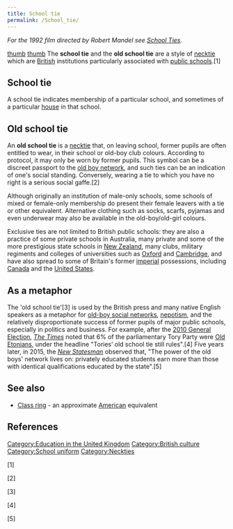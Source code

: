```yaml
---
title: School tie
permalink: /School_tie/
---
```



*For the 1992 film directed by Robert Mandel see [School
Ties](/School_Ties "wikilink").*

[thumb](/File:Uddingston_Grammar_School_Ties.jpg "wikilink")
[thumb](/File:Sjacs_tie.jpg "wikilink") The **school tie** and the **old
school tie** are a style of [necktie](/necktie "wikilink") which are
[British](/United_Kingdom "wikilink") institutions particularly
associated with [public
schools](/Public_school_(United_Kingdom) "wikilink").[1]

## School tie

A school tie indicates membership of a particular school, and sometimes
of a particular [house](/house_system "wikilink") in that school.

## Old school tie

An **old school tie** is a [necktie](/necktie "wikilink") that, on
leaving school, former pupils are often entitled to wear, in their
school or old-boy club colours. According to protocol, it may only be
worn by former pupils. This symbol can be a discreet passport to the
[old boy network](/old_boy_network "wikilink"), and such ties can be an
indication of one's social standing. Conversely, wearing a tie to which
you have no right is a serious social gaffe.[2]

Although originally an institution of male-only schools, some schools of
mixed or female-only membership do present their female leavers with a
tie or other equivalent. Alternative clothing such as socks, scarfs,
pyjamas and even underwear may also be available in the old-boy/old-girl
colours.

Exclusive ties are not limited to British public schools: they are also
a practice of some private schools in Australia, many private and some
of the more prestigious state schools in [New
Zealand](/New_Zealand "wikilink"), many clubs, military regiments and
colleges of universities such as
[Oxford](/University_of_Oxford "wikilink") and
[Cambridge](/University_of_Cambridge "wikilink"), and have also spread
to some of Britain's former [imperial](/British_Empire "wikilink")
possessions, including [Canada](/Canada "wikilink") and the [United
States](/United_States "wikilink").

## As a metaphor

The 'old school tie'[3] is used by the British press and many native
English speakers as a metaphor for [old-boy social
networks](/Old_boy_network "wikilink"),
[nepotism](/nepotism "wikilink"), and the relatively disproportionate
success of former pupils of major public schools, especially in politics
and business. For example, after the [2010 General
Election](/2010_United_Kingdom_general_election "wikilink"), *[The
Times](/The_Times "wikilink")* noted that 6% of the parliamentary Tory
Party were [Old Etonians](/Old_Etonians "wikilink"), under the headline
"Tories’ old school tie still rules".[4] Five years later, in 2015, the
*[New Statesman](/New_Statesman "wikilink")* observed that, "The power
of the old boys' network lives on: privately educated students earn more
than those with identical qualifications educated by the state".[5]

## See also

-   [Class ring](/Class_ring "wikilink") - an approximate
    [American](/United_States "wikilink") equivalent

## References

[Category:Education in the United
Kingdom](/Category:Education_in_the_United_Kingdom "wikilink")
[Category:British culture](/Category:British_culture "wikilink")
[Category:School uniform](/Category:School_uniform "wikilink")
[Category:Neckties](/Category:Neckties "wikilink")

[1]

[2]

[3]

[4]

[5]